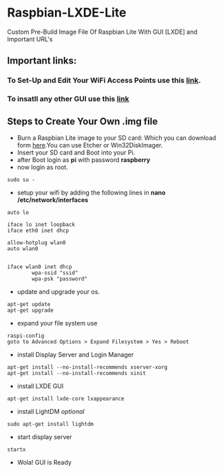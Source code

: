 # Raspbian-LXDE-Lite
Custom Pre-Build Image File Of Raspbian Lite With GUI [LXDE] and Important URL's 

## Important links:
### To Set-Up and Edit Your WiFi Access Points use this [link](https://learn.adafruit.com/adafruits-raspberry-pi-lesson-3-network-setup/setting-up-wifi-with-occidentalis).
### To insatll any other GUI use this [link](https://www.raspberrypi.org/forums/viewtopic.php?t=133691)

## Steps to Create Your Own .img file 

- Burn a Raspbian Lite image to your SD card: Which you can download form [here](https://www.raspberrypi.org/downloads/raspbian/).You can use Etcher or Win32DiskImager.
- Insert your SD card and Boot into your Pi.
- after Boot login as **pi** with password **raspberry**
- now login as root.
```
sudo su -
```
- setup your wifi by adding the following lines in  **nano /etc/network/interfaces**
```
auto lo
 
iface lo inet loopback
iface eth0 inet dhcp
 
allow-hotplug wlan0
auto wlan0
 
 
iface wlan0 inet dhcp
        wpa-ssid "ssid"
        wpa-psk "password"
```

- update and upgrade your os.
```
apt-get update
apt-get upgrade
```
- expand your file system use
```
raspi-config
goto to Advanced Options > Expand Filesystem > Yes > Reboot
```
- install Display Server and Login Manager
```
apt-get install --no-install-recommends xserver-xorg
apt-get install --no-install-recommends xinit
```
- install LXDE GUI
```
apt-get install lxde-core lxappearance
```
- install LightDM *optional*
```
sudo apt-get install lightdm
```
- start display server
```
startx
```
- Wola! GUI is Ready 
